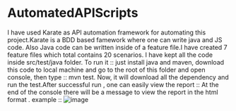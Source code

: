 # AutomatedAPIScripts

I have used Karate as API automation framework for automating this project.Karate is a BDD based famework where one can write java and JS code. Also Java code can be written inside of a feature file.I have created 7 feature files which total contains 20 scenarios. I have kept all the code inside src/test/java folder.
To run it :: just install java and maven, download this code to local machine and go to the root of this folder and open console, then type :: mvn test.
Now, it will download all the dependency and run the test.After successful run , one can easily view the report :: At the end of the console there will be a message 
to view the report in the html format . example ::
![image](https://user-images.githubusercontent.com/36536191/117589401-877fb080-b129-11eb-9a06-209b021684a5.png)
